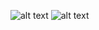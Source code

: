 ![alt text]("https://github.com/dassatavares/Whatsapp/blob/main/img/1.png")
![alt text]("https://github.com/dassatavares/Whatsapp/blob/main/img/2.png")
